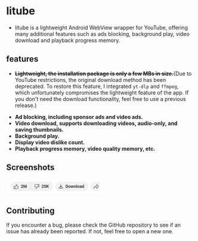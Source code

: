 litube
============

* litube is a lightweight Android WebView wrapper for YouTube, offering many additional features such as ads blocking, background play, video download and playback progress memory.

## features

- ~~**Lightweight, the installation package is only a few MBs in size.**~~(Due to YouTube restrictions, the original download method has been deprecated. To restore this feature, I integrated `yt-dlp` and `ffmpeg`, which unfortunately compromises the lightweight feature of the app.
   If you don't need the download functionality, feel free to use a previous release.)

* **Ad blocking, including sponsor ads and video ads.**
* **Video download, supports downloading videos, audio-only, and saving thumbnails.**
* **Background play.**
* **Display video dislike count.**
* **Playback progress memory, video quality memory, etc.**

## Screenshots

<img title="" src="https://github.com/HydeYYHH/litube/blob/master/fastlane/metadata/android/en-US/images/phoneScreenshots/1.jpg" alt="" width="250"><img title="" src="https://github.com/HydeYYHH/litube/blob/master/fastlane/metadata/android/en-US/images/photoScreens/2.jpg" alt="" width="250"><img title="" src="https://github.com/HydeYYHH/litube/blob/master/fastlane/metadata/android/en-US/images/photoScreens/3.jpg" alt="" width="250">







## Contributing

If you encounter a bug, please check the GitHub repository to see if an issue has already been reported. If not, feel free to open a new one.

